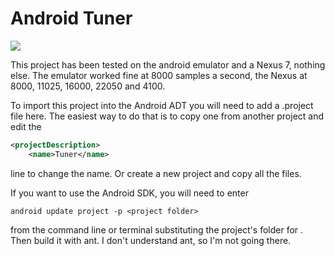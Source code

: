 Android Tuner
=============

![](http://github.com/billthefarmer/tuner/wiki/images/Tuner-portrait.png)

This project has been tested on the android emulator and a Nexus 7,
nothing else. The emulator worked fine at 8000 samples a second, the
Nexus at 8000, 11025, 16000, 22050 and 4100.

To import this project into the Android ADT you will need to add a
.project file here. The easiest way to do that is to copy one from
another project and edit the
~~~xml
<projectDescription>
	<name>Tuner</name>
~~~
line to change the name. Or create a new project and copy all the
files.

If you want to use the Android SDK, you will need to enter
~~~
android update project -p <project folder>
~~~
from the command line or terminal substituting the project's folder
for <project folder>. Then build it with ant. I don't understand ant,
so I'm not going there.

